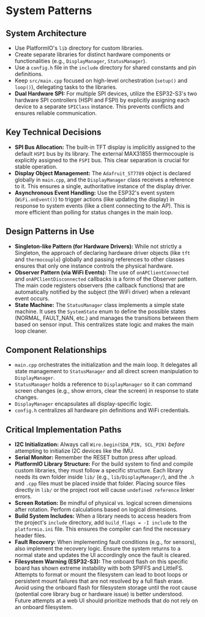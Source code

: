 # System Patterns

## System Architecture
*   Use PlatformIO's `lib` directory for custom libraries.
*   Create separate libraries for distinct hardware components or functionalities (e.g., `DisplayManager`, `StatusManager`).
*   Use a `config.h` file in the `include` directory for shared constants and pin definitions.
*   Keep `src/main.cpp` focused on high-level orchestration (`setup()` and `loop()`), delegating tasks to the libraries.
*   **Dual Hardware SPI:** For multiple SPI devices, utilize the ESP32-S3's two hardware SPI controllers (HSPI and FSPI) by explicitly assigning each device to a separate `SPIClass` instance. This prevents conflicts and ensures reliable communication.

## Key Technical Decisions
*   **SPI Bus Allocation:** The built-in TFT display is implicitly assigned to the default `HSPI` bus by its library. The external MAX31855 thermocouple is explicitly assigned to the `FSPI` bus. This clear separation is crucial for stable operation.
*   **Display Object Management:** The `Adafruit_ST7789` object is declared globally in `main.cpp`, and the `DisplayManager` class receives a reference to it. This ensures a single, authoritative instance of the display driver.
*   **Asynchronous Event Handling:** Use the ESP32's event system (`WiFi.onEvent()`) to trigger actions (like updating the display) in response to system events (like a client connecting to the AP). This is more efficient than polling for status changes in the main loop.

## Design Patterns in Use
*   **Singleton-like Pattern (for Hardware Drivers):** While not strictly a Singleton, the approach of declaring hardware driver objects (like `tft` and `thermocouple`) globally and passing references to other classes ensures that only one instance controls the physical hardware.
*   **Observer Pattern (via WiFi Events):** The use of `onAPClientConnected` and `onAPClientDisconnected` callbacks is a form of the Observer pattern. The main code registers observers (the callback functions) that are automatically notified by the subject (the WiFi driver) when a relevant event occurs.
*   **State Machine:** The `StatusManager` class implements a simple state machine. It uses the `SystemState` enum to define the possible states (NORMAL, FAULT_NAN, etc.) and manages the transitions between them based on sensor input. This centralizes state logic and makes the main loop cleaner.

## Component Relationships
*   `main.cpp` orchestrates the initialization and the main loop. It delegates all state management to `StatusManager` and all direct screen manipulation to `DisplayManager`.
*   `StatusManager` holds a reference to `DisplayManager` so it can command screen changes (e.g., show errors, clear the screen) in response to state changes.
*   `DisplayManager` encapsulates all display-specific logic.
*   `config.h` centralizes all hardware pin definitions and WiFi credentials.

## Critical Implementation Paths
*   **I2C Initialization:** Always call `Wire.begin(SDA_PIN, SCL_PIN)` *before* attempting to initialize I2C devices like the IMU.
*   **Serial Monitor:** Remember the RESET button press after upload.
*   **PlatformIO Library Structure:** For the build system to find and compile custom libraries, they must follow a specific structure. Each library needs its own folder inside `lib/` (e.g., `lib/DisplayManager/`), and the `.h` and `.cpp` files must be placed inside that folder. Placing source files directly in `lib/` or the project root will cause `undefined reference` linker errors.
*   **Screen Rotation:** Be mindful of physical vs. logical screen dimensions after rotation. Perform calculations based on logical dimensions.
*   **Build System Includes:** When a library needs to access headers from the project's `include` directory, add `build_flags = -I include` to the `platformio.ini` file. This ensures the compiler can find the necessary header files.
*   **Fault Recovery:** When implementing fault conditions (e.g., for sensors), also implement the recovery logic. Ensure the system returns to a normal state and updates the UI accordingly once the fault is cleared.
*   **Filesystem Warning (ESP32-S3):** The onboard flash on this specific board has shown extreme instability with both SPIFFS and LittleFS. Attempts to format or mount the filesystem can lead to boot loops or persistent mount failures that are not resolved by a full flash erase. Avoid using the onboard flash for filesystem storage until the root cause (potential core library bug or hardware issue) is better understood. Future attempts at a web UI should prioritize methods that do not rely on an onboard filesystem.

